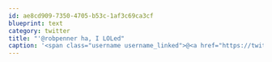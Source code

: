 ```yaml
---
id: ae8cd909-7350-4705-b53c-1af3c69ca3cf
blueprint: text
category: twitter
title: "'@robpenner ha, I LOLed"
caption: '<span class="username username_linked">@<a href="https://twitter.com/robpenner" title="Robert Penner">robpenner</a></span> ha, I LOLed'
---
```

